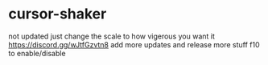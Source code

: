 # cursor-shaker

not updated just change the scale to how vigerous you want it
https://discord.gg/wJtfGzvtn8 add more updates and release more stuff
f10 to enable/disable
